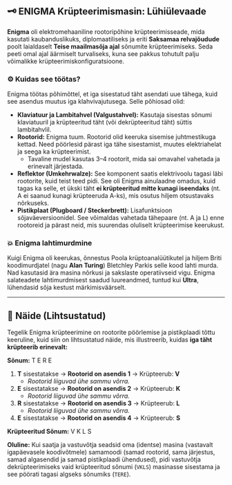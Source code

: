 
## 🗝️ ENIGMA Krüpteerimismasin: Lühiülevaade

**Enigma** oli elektromehaaniline rootoripõhine krüpteerimisseade, mida kasutati kaubanduslikuks, diplomaatiliseks ja eriti **Saksamaa relvajõudude** poolt laialdaselt **Teise maailmasõja ajal** sõnumite krüpteerimiseks. Seda peeti omal ajal äärmiselt turvaliseks, kuna see pakkus tohutult palju võimalikke krüpteerimiskonfiguratsioone.

### ⚙️ Kuidas see töötas?

Enigma töötas põhimõttel, et iga sisestatud täht asendati uue tähega, kuid see asendus muutus iga klahvivajutusega. Selle põhiosad olid:

* **Klaviatuur ja Lambitahvel (Valgustahvel):** Kasutaja sisestas sõnumi klaviatuuril ja krüpteeritud täht (või dekrüpteeritud täht) süttis lambitahvlil.
* **Rootorid:** Enigma tuum. Rootorid olid keeruka sisemise juhtmestikuga kettad. Need pöörlesid pärast iga tähe sisestamist, muutes elektriahelat ja seega ka krüpteerimist.
    * Tavaline mudel kasutas 3–4 rootorit, mida sai omavahel vahetada ja erinevalt järjestada.
* **Reflektor (Umkehrwalze):** See komponent saatis elektrivoolu tagasi läbi rootorite, kuid teist teed pidi. See oli Enigma ainulaadne omadus, kuid tagas ka selle, et ükski täht **ei krüpteeritud mitte kunagi iseendaks** (nt. A ei saanud kunagi krüpteeruda A-ks), mis osutus hiljem otsustavaks nõrkuseks.
* **Pistikplaat (Plugboard / Steckerbrett):** Lisafunktsioon sõjaväeversioonidel. See võimaldas vahetada tähepaare (nt. A ja L) enne rootoreid ja pärast neid, mis suurendas oluliselt krüpteerimise keerukust.

### 💥 Enigma lahtimurdmine

Kuigi Enigma oli keerukas, õnnestus Poola krüptoanalüütikutel ja hiljem Briti koodimurdjatel (nagu **Alan Turing**) Bletchley Parkis selle kood lahti murda. Nad kasutasid ära masina nõrkusi ja sakslaste operatiivseid vigu. Enigma salateadete lahtimurdmisest saadud luureandmed, tuntud kui **Ultra**, lühendasid sõja kestust märkimisväärselt.

---

## 📝 Näide (Lihtsustatud)

Tegelik Enigma krüpteerimine on rootorite pöörlemise ja pistikplaadi tõttu keeruline, kuid siin on lihtsustatud näide, mis illustreerib, kuidas **iga täht krüpteerib erinevalt:**

**Sõnum:** T E R E

1.  **T** sisestatakse → **Rootorid on asendis 1** → Krüpteerub: **V**
    * *Rootorid liiguvad ühe sammu võrra.*
2.  **E** sisestatakse → **Rootorid on asendis 2** → Krüpteerub: **K**
    * *Rootorid liiguvad ühe sammu võrra.*
3.  **R** sisestatakse → **Rootorid on asendis 3** → Krüpteerub: **L**
    * *Rootorid liiguvad ühe sammu võrra.*
4.  **E** sisestatakse → **Rootorid on asendis 4** → Krüpteerub: **S**

**Krüpteeritud Sõnum:** V K L S

**Oluline:** Kui saatja ja vastuvõtja seadsid oma (identse) masina (vastavalt igapäevasele koodivõtmele) samamoodi (samad rootorid, sama järjestus, samad algasendid ja samad pistikplaadi ühendused), pidi vastuvõtja dekrüpteerimiseks vaid krüpteeritud sõnumi (`VKLS`) masinasse sisestama ja see pöörati tagasi algseks sõnumiks (`TERE`).
